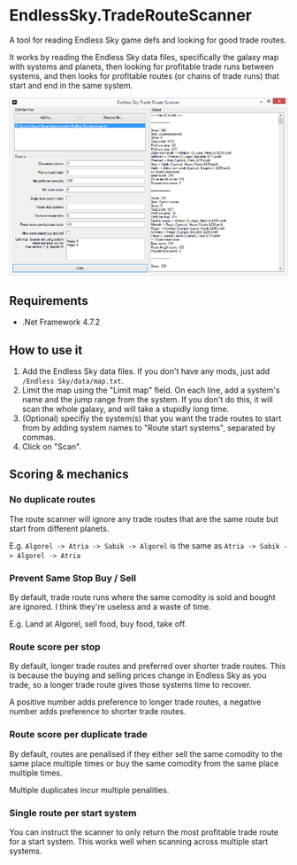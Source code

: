 # EndlessSky.TradeRouteScanner
A tool for reading Endless Sky game defs and looking for good trade routes.

It works by reading the Endless Sky data files, specifically the galaxy map with systems and planets, then looking for profitable trade runs between systems, and then looks for profitable routes (or chains of trade runs) that start and end in the same system.

![Screenshot](docs/screenshot-1.png)

## Requirements
- .Net Framework 4.7.2

## How to use it
1. Add the Endless Sky data files. If you don't have any mods, just add `/Endless Sky/data/map.txt`.
2. Limit the map using the "Limit map" field. On each line, add a system's name and the jump range from the system. If you don't do this, it will scan the whole galaxy, and will take a stupidly long time.
3. (Optional) specifiy the system(s) that you want the trade routes to start from by adding system names to "Route start systems", separated by commas.
4. Click on "Scan".

## Scoring & mechanics
### No duplicate routes
The route scanner will ignore any trade routes that are the same route but start from different planets.

E.g. `Algorel -> Atria -> Sabik -> Algorel` is the same as `Atria -> Sabik -> Algorel -> Atria`

### Prevent Same Stop Buy / Sell
By default, trade route runs where the same comodity is sold and bought are ignored. I think they're useless and a waste of time.

E.g. Land at Algorel, sell food, buy food, take off.

### Route score per stop
By default, longer trade routes and preferred over shorter trade routes. This is because the buying and selling prices change in Endless Sky as you trade, so a longer trade route gives those systems time to recover.

A positive number adds preference to longer trade routes, a negative number adds preference to shorter trade routes.

### Route score per duplicate trade
By default, routes are penalised if they either sell the same comodity to the same place multiple times or buy the same comodity from the same place multiple times.

Multiple duplicates incur multiple penalities.

### Single route per start system
You can instruct the scanner to only return the most profitable trade route for a start system. This works well when scanning across multiple start systems.
